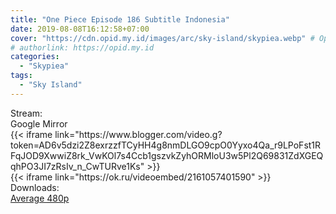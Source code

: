 ```yaml
---
title: "One Piece Episode 186 Subtitle Indonesia"
date: 2019-08-08T16:12:58+07:00
cover: "https://cdn.opid.my.id/images/arc/sky-island/skypiea.webp" # Optional, cover
# authorlink: https://opid.my.id
categories:
  - "Skypiea"
tags:
  - "Sky Island"
---
```

<div class="ui menu violet borderless inverted">
  <div class="header item active">
        Stream:
    </div>
  <a class="active item" data-tab="google">
    <i class="google drive icon"></i> Google
  </a>
  <a class="item nounderline" data-tab="mirror">
    <i class="odnoklassniki icon"></i> Mirror
  </a>
</div>
<div class="ui bottom attached tab segment active" style="border:0 !important;" data-tab="google">
{{< iframe link="https://www.blogger.com/video.g?token=AD6v5dzi2Z8exrzzfTCyHH4g8nmDLGO9cpO0Yyxo4Qa_r9LPoFst1RFqJOD9XwwiZ8rk_VwKOl7s4Ccb1gszvkZyhORMloU3w5Pl2Q69831ZdXGEQqhPO3JI7zRsIv_n_CwTURve1Ks" >}}
</div>
<div class="ui bottom attached tab segment" style="border:0 !important;" data-tab="mirror">
{{< iframe link="https://ok.ru/videoembed/2161057401590" >}}
</div>
<div class="ui menu violet borderless inverted">
  <div class="header item active">
        Downloads:
    </div>
  <a class="item nounderline" href="https://ouo.io/ggCfg1" target="_blank" rel="dofollow"><i class="google drive icon"></i>
    Average 480p</a>
</div>
